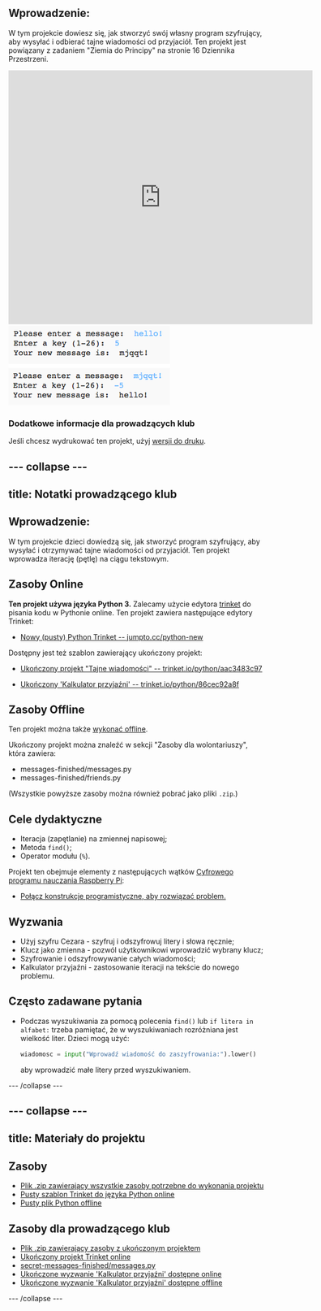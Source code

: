 ## Wprowadzenie:

W tym projekcie dowiesz się, jak stworzyć swój własny program szyfrujący, aby wysyłać i odbierać tajne wiadomości od przyjaciół. Ten projekt jest powiązany z zadaniem "Ziemia do Principy" na stronie 16 Dziennika Przestrzeni.

<div class="trinket">
  <iframe src="https://trinket.io/embed/python/aac3483c97?outputOnly=true&start=result" width="600" height="500" frameborder="0" marginwidth="0" marginheight="0" allowfullscreen>
  </iframe>
  <img src="images/messages-finished.png">
</div>

### Dodatkowe informacje dla prowadzących klub

Jeśli chcesz wydrukować ten projekt, użyj [wersji do druku](https://projects.raspberrypi.org/pl-PL/projects/secret-messages/print).

--- collapse ---
---
title: Notatki prowadzącego klub
---
## Wprowadzenie:

W tym projekcie dzieci dowiedzą się, jak stworzyć program szyfrujący, aby wysyłać i otrzymywać tajne wiadomości od przyjaciół. Ten projekt wprowadza iterację (pętlę) na ciągu tekstowym.

## Zasoby Online

**Ten projekt używa języka Python 3.** Zalecamy użycie edytora [trinket](https://trinket.io/) do pisania kodu w Pythonie online. Ten projekt zawiera następujące edytory Trinket:

* [Nowy (pusty) Python Trinket -- jumpto.cc/python-new](http://jumpto.cc/python-new)

Dostępny jest też szablon zawierający ukończony projekt:

* [Ukończony projekt "Tajne wiadomości" -- trinket.io/python/aac3483c97](https://trinket.io/python/aac3483c97)

* [Ukończony 'Kalkulator przyjaźni' -- trinket.io/python/86cec92a8f](https://trinket.io/python/86cec92a8f)

## Zasoby Offline

Ten projekt można także [wykonać offline](https://www.codeclubprojects.org/en-GB/resources/python-working-offline/).

Ukończony projekt można znaleźć w sekcji "Zasoby dla wolontariuszy", która zawiera:

* messages-finished/messages.py
* messages-finished/friends.py

(Wszystkie powyższe zasoby można również pobrać jako pliki `.zip`.)

## Cele dydaktyczne

* Iteracja (zapętlanie) na zmiennej napisowej;
* Metoda `find()`;
* Operator modułu (`%`).

Projekt ten obejmuje elementy z następujących wątków [Cyfrowego programu nauczania Raspberry Pi](https://rpf.io/curriculum):

* [Połącz konstrukcje programistyczne, aby rozwiązać problem.](https://www.raspberrypi.org/curriculum/programming/builder)

## Wyzwania

* Użyj szyfru Cezara - szyfruj i odszyfrowuj litery i słowa ręcznie;
* Klucz jako zmienna - pozwól użytkownikowi wprowadzić wybrany klucz;
* Szyfrowanie i odszyfrowywanie całych wiadomości;
* Kalkulator przyjaźni - zastosowanie iteracji na tekście do nowego problemu.

## Często zadawane pytania

* Podczas wyszukiwania za pomocą polecenia `find()` lub `if litera in alfabet:` trzeba pamiętać, że w wyszukiwaniach rozróżniana jest wielkość liter. Dzieci mogą użyć:
    
    ```python
    wiadomosc = input("Wprowadź wiadomość do zaszyfrowania:").lower()
    ```
    
    aby wprowadzić małe litery przed wyszukiwaniem.

--- /collapse ---

--- collapse ---
---
title: Materiały do projektu
---
## Zasoby

* [Plik .zip zawierający wszystkie zasoby potrzebne do wykonania projektu](resources/secret-messages-project-resources.zip)
* [Pusty szablon Trinket do języka Python online](http://jumpto.cc/python-new)
* [Pusty plik Python offline](resources/new-new.py)

## Zasoby dla prowadzącego klub

* [Plik .zip zawierający zasoby z ukończonym projektem](resources/secret-messages-volunteer-resources.zip)
* [Ukończony projekt Trinket online](https://trinket.io/python/aac3483c97)
* [secret-messages-finished/messages.py](resources/secret-messages-finished-messages.py)
* [Ukończone wyzwanie 'Kalkulator przyjaźni' dostępne online](https://trinket.io/python/86cec92a8f)
* [Ukończone wyzwanie 'Kalkulator przyjaźni' dostępne offline](resources/friendship-calculator-finished-friends.py)

--- /collapse ---
